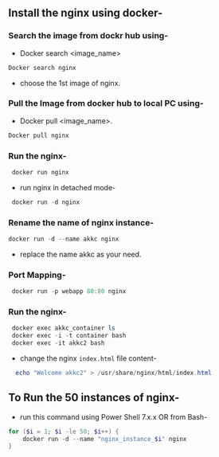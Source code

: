 ## Install the nginx using docker-
### Search the image from dockr hub using-
- Docker search <image_name>
```powershell
Docker search nginx
```
- choose the 1st image of nginx.
### Pull the Image from docker hub to local PC using-
- Docker pull <image_name>.
```powershell
Docker pull nginx
```
### Run the nginx-
```powershell
 docker run nginx
```
- run nginx in detached mode-
```powershell
 docker run -d nginx
```
### Rename the name of nginx instance-

```powershell
docker run -d --name akkc nginx
```
- replace the name akkc as your need.

### Port Mapping-
```powershell
 docker run -p webapp 80:80 nginx
```

### Run the nginx-
```powershell
 docker exec akkc_container ls
 docker exec -i -t container bash
 docker exec -it akkc2 bash
```
- change the nginx `index.html` file content-
```powershell
  echo "Welcome akkc2" > /usr/share/nginx/html/index.html
```
## To Run the 50 instances of nginx-
- run this command using Power Shell 7.x.x OR from Bash-
```powershell
for ($i = 1; $i -le 50; $i++) {
    docker run -d --name "nginx_instance_$i" nginx
}
```
